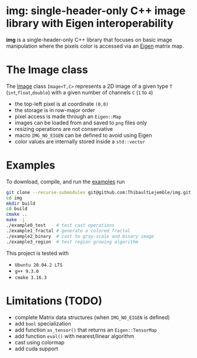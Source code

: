 # img: single-header-only C++ image library with Eigen interoperability  

**img** is a single-header-only C++ library that focuses on basic image manipulation where the pixels color is accessed via an [Eigen](https://eigen.tuxfamily.org/) matrix map. 

# The Image class

The [Image](https://github.com/ThibaultLejemble/img/blob/main/include/img/Image.h) class `Image<T,C>` represents a 2D image of a given type `T` (`int`,`float`,`double`) with a given number of channels `C` (`1` to `4`)
- the top-left pixel is at coordinate `(0,0)`
- the storage is in row-major order
- pixel access is made through an `Eigen::Map`
- images can be loaded from and saved to `png` files only
- resizing operations are not conservative
- macro `IMG_NO_EIGEN` can be defined to avoid using Eigen
- color values are internally stored inside a `std::vector`  

# Examples

To download, compile, and run the [examples](https://github.com/ThibaultLejemble/img/tree/main/examples) run  
```bash
git clone --recurse-submodules git@github.com:ThibaultLejemble/img.git
cd img
mkdir build
cd build
cmake .. 
make -j
./example0_test    # test cast operations 
./example1_fractal # generate a colored fractal 
./example2_binary  # cast to gray-scale and binary image
./example3_region  # test region growing algorithm
``` 

This project is tested with 
- `Ubuntu 20.04.2 LTS`
- `g++ 9.3.0` 
- `cmake 3.16.3` 

# Limitations (TODO) 
- complete Matrix data structures (when `IMG_NO_EIGEN` is defined)
- add `bool` specialization
- add function `as_tensor()` that returns an `Eigen::TensorMap`
- add function `eval()` with nearest/linear algorithm
- cast using colormap
- add cuda support 